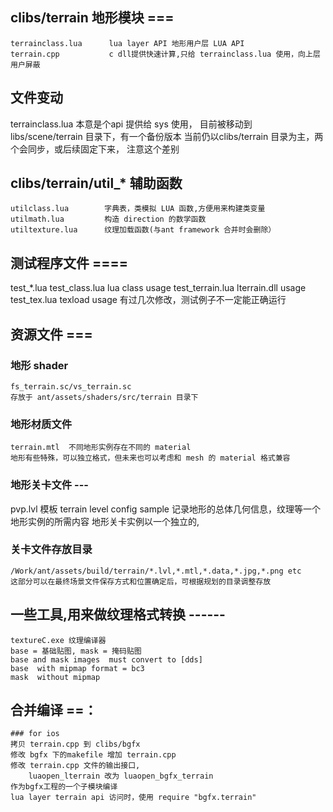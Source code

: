 ## clibs/terrain 地形模块 ===
    terrainclass.lua      lua layer API 地形用户层 LUA API 
    terrain.cpp           c dll提供快速计算,只给 terrainclass.lua 使用，向上层用户屏蔽 

## 文件变动    
   terrainclass.lua 本意是个api 提供给 sys 使用，
   目前被移动到 libs/scene/terrain 目录下，有一个备份版本
   当前仍以clibs/terrain 目录为主，两个会同步，或后续固定下来，
   注意这个差别

## clibs/terrain/util_* 辅助函数
    utilclass.lua        字典表，类模拟 LUA 函数,方便用来构建类变量
    utilmath.lua         构造 direction 的数学函数
    utiltexture.lua      纹理加载函数(与ant framework 合并时会删除）


##  测试程序文件 ====
test_*.lua 
    test_class.lua       lua class usage 
    test_terrain.lua     lterrain.dll usage
    test_tex.lua         texload usage 
    有过几次修改，测试例子不一定能正确运行

	
## 资源文件 === 

### 地形 shader 
    fs_terrain.sc/vs_terrain.sc
    存放于 ant/assets/shaders/src/terrain 目录下

### 地形材质文件 
    terrain.mtl  不同地形实例存在不同的 material
    地形有些特殊，可以独立格式，但未来也可以考虑和 mesh 的 material 格式兼容

### 地形关卡文件 ---
pvp.lvl 模板
    terrain level config sample 
    记录地形的总体几何信息，纹理等一个地形实例的所需内容
    地形关卡实例以一个独立的,

### 关卡文件存放目录    
    /Work/ant/assets/build/terrain/*.lvl,*.mtl,*.data,*.jpg,*.png etc 
    这部分可以在最终场景文件保存方式和位置确定后，可根据规划的目录调整存放

## 一些工具,用来做纹理格式转换 ------
    textureC.exe 纹理编译器
    base = 基础贴图, mask = 掩码贴图
    base and mask images  must convert to [dds]
    base  with mipmap format = bc3 
    mask  without mipmap
	 
## 合并编译 ==：

    ### for ios
    拷贝 terrain.cpp 到 clibs/bgfx
    修改 bgfx 下的makefile 增加 terrain.cpp
    修改 terrain.cpp 文件的输出接口,
        luaopen_lterrain 改为 luaopen_bgfx_terrain
    作为bgfx工程的一个子模块编译 
    lua layer terrain api 访问时，使用 require "bgfx.terrain"
